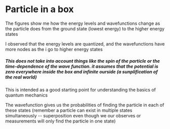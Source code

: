 # Particle in a box
The figures show me how the energy levels and wavefunctions change as the particle does from the ground state (lowest energy) to the higher energy states

I observed that the energy levels are quantized, and the wavefunctions have more nodes as the i go to higher energy states 

##### This does not take into account things like the spin of the particle or the time-dependence of the wave function. it assumes that the potential is zero everywhere inside the box and infinite ourside (a sunplification of the real world)

This is intended as a good starting point for understanding the basics of quantum mechanics

The wavefunction gives us the probabilities of finding the particle in each of these states (remember a particle can exist in multiple states simultaneously -- superposition even though we our observes or measurements will only find the particle in one state) 